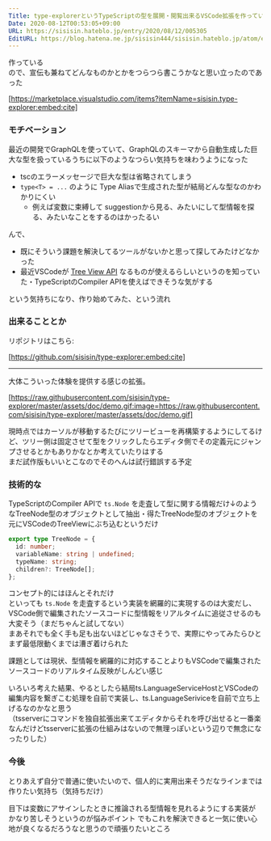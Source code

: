 ```yaml
---
Title: type-explorerというTypeScriptの型を展開・閲覧出来るVSCode拡張を作っている
Date: 2020-08-12T00:53:05+09:00
URL: https://sisisin.hateblo.jp/entry/2020/08/12/005305
EditURL: https://blog.hatena.ne.jp/sisisin444/sisisin.hateblo.jp/atom/entry/26006613613265499
---
```


作っている  
ので、宣伝も兼ねてどんなものかとかをつらつら書こうかなと思い立ったのであった

[https://marketplace.visualstudio.com/items?itemName=sisisin.type-explorer:embed:cite]



### モチベーション

最近の開発でGraphQLを使っていて、GraphQLのスキーマから自動生成した巨大な型を扱っているうちに以下のようなつらい気持ちを味わうようになった

- tscのエラーメッセージで巨大な型は省略されてしまう
- `type<T> = ...` のように Type Aliasで生成された型が結局どんな型なのかわかりにくい
  - 例えば変数に束縛して suggestionから見る、みたいにして型情報を探る、みたいなことをするのはかったるい

んで、

- 既にそういう課題を解決してるツールがないかと思って探してみたけどなかった
- 最近VSCodeが [Tree View API](https://code.visualstudio.com/api/extension-guides/tree-view) なるものが使えるらしいというのを知っていた・TypeScriptのCompiler APIを使えばできそうな気がする

という気持ちになり、作り始めてみた、という流れ

### 出来ることとか

リポジトリはこちら:   
  
[https://github.com/sisisin/type-explorer:embed:cite]

---

大体こういった体験を提供する感じの拡張。  
  
[https://raw.githubusercontent.com/sisisin/type-explorer/master/assets/doc/demo.gif:image=https://raw.githubusercontent.com/sisisin/type-explorer/master/assets/doc/demo.gif]
  
現時点ではカーソルが移動するたびにツリービューを再構築するようにしてるけど、ツリー側は固定させて型をクリックしたらエディタ側でその定義元にジャンプさせるとかもありかなとか考えていたりはする  
まだ試作版もいいとこなのでそのへんは試行錯誤する予定  
  
  
### 技術的な

TypeScriptのCompiler APIで `ts.Node` を走査して型に関する情報だけ↓のようなTreeNode型のオブジェクトとして抽出・得たTreeNode型のオブジェクトを元にVSCodeのTreeViewにぶち込むというだけ    
  
```ts
export type TreeNode = {
  id: number;
  variableName: string | undefined;
  typeName: string;
  children?: TreeNode[];
};
```

コンセプト的にはほんとそれだけ  
といっても `ts.Node` を走査するという実装を網羅的に実現するのは大変だし、VSCode側で編集されたソースコードに型情報をリアルタイムに追従させるのも大変そう（まだちゃんと試してない）  
まあそれでも全く手も足も出ないほどじゃなさそうで、実際にやってみたらひとまず最低限動くまでは漕ぎ着けられた  
  
課題としては現状、型情報を網羅的に対応することよりもVSCodeで編集されたソースコードのリアルタイム反映がしんどい感じ  
  
いろいろ考えた結果、やるとしたら結局ts.LanguageServiceHostとVSCodeの編集内容を繋ぎこむ処理を自前で実装し、ts.LanguageSeriviceを自前で立ち上げるなのかなと思う  
（tsserverにコマンドを独自拡張出来てエディタからそれを呼び出せると一番楽なんだけどtsserverに拡張の仕組みはないので無理っぽいという辺りで無念になったりした）  

### 今後

とりあえず自分で普通に使いたいので、個人的に実用出来そうだなラインまでは作りたい気持ち（気持ちだけ）  
  
  
目下は変数にアサインしたときに推論される型情報を見れるようにする実装がかなり苦しそうというのが悩みポイント
でもこれを解決できると一気に使い心地が良くなるだろうなと思うので頑張りたいところ
